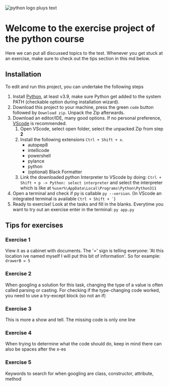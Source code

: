 ![python logo pluys text](https://www.python.org/static/community_logos/python-logo-master-v3-TM-flattened.png)

# Welcome to the exercise project of the python course
Here we can put all discussed topics to the test.
Whenever you get stuck at an exercise, make sure to check out the tips section in this md below.

## Installation
To edit and run this project, you can undertake the following steps
1. Install [Python](https://www.python.org/downloads/), at least v3.9, make sure Python get added to the system PATH (checkable option during installation wizard).
2. Download this project to your machine, press the green `code` button followed by `Download zip`. Unpack the Zip afterwards.
3. Download an editor/IDE, many good options. If no personal preference, [VScode](https://code.visualstudio.com/download) is recommended.
    1. Open VScode, select open folder, select the unpacked Zip from step **2**
    2. Install the following extensions `Ctrl + Shift + x`.
        - autopep8
        - intellicode
        - powershell
        - pylance
        - python
        - (optional) Black Formatter
    3. Link the downloaded python Interpreter to VScode by doing: `Ctrl + Shift + p -> Python: select interpreter` and select the interpreter which is like at `%user%\AppData\Local\Programs\Python\Python311`
4. Open a terminal and check if py is callable `py --version`. (In VScode an integrated terminal is available `` Ctrl + Shift + ` ``)
5. Ready to exercise! Look at the tasks and fill in the blanks. Everytime you want to try out an exercise enter in the terminal: `py app.py`

## Tips for exercises
### Exercise 1
View it as a cabinet with documents. The '=' sign is telling everyone: 'At this location ive named myself I will put this bit of information'.
So for example: `drawerB = 5`

### Exercise 2
When googling a solution for this task, changing the type of a value is often called parsing or casting.
For checking if the type-changing code worked, you need to use a try-except block (so not an if)

### Exercise 3
This is more a show and tell. The missing code is only one line

### Exercise 4
When trying to determine what the code should do, keep in mind there can also be spaces after the x-es

### Exercise 5
Keywords to search for when googling are class, constructor, attribute, method